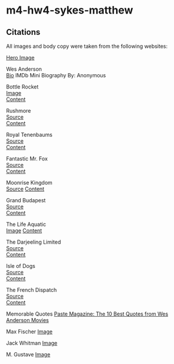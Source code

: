 # m4-hw4-sykes-matthew

## Citations

All images and body copy were taken from the following websites:

[Hero Image](https://www.porchdrinking.com/wp-content/uploads/2016/04/o-wes-anderson-facebook.webp)

Wes Anderson  
[Bio](https://www.imdb.com/name/nm0027572/bio) IMDb Mini Biography By: Anonymous

Bottle Rocket  
[Image](https://pisces.bbystatic.com/image2/BestBuy_US/images/products/9178/9178686_sa.webp;maxHeight=640;maxWidth=550)  
[Content](https://www.criterion.com/films/594-bottle-rocket)

Rushmore  
[Source](https://s3.amazonaws.com/criterion-production/films/c3a4c2f3681af67dcb78f90b54b87572/FzDCgEnLFsPsuEEod7fi4Z9FaXnA4h_original.webp)  
[Content](https://www.criterion.com/films/333-rushmore)

Royal Tenenbaums  
 [Source](https://s3.amazonaws.com/criterion-production/films/2af7336c9a57d15cd1ec4599f67cd9e5/Mg9LLVHaL0FTIgSYxEyFTxDGuv4yNy_original.webp)  
 [Content](https://www.criterion.com/films/230-the-royal-tenenbaums)

Fantastic Mr. Fox  
[Source](https://s3.amazonaws.com/criterion-production/films/1f9ceaaf056526c3d7c88296ce340579/WQjpoVqOb1CWcVmG1ZoaiEu0gJF0ez_original.webp)  
[Content](https://www.criterion.com/films/28565-fantastic-mr-fox)

Moonrise Kingdom  
[Source](https://s3.amazonaws.com/criterion-production/films/e82f5960951c3554ba1381ce6b570f15/k35D2Rz0I35r52OnYZmR6mRSASGTBd_large.webp)
[Content](https://www.criterion.com/films/28757-moonrise-kingdom)

Grand Budapest  
[Source](https://s3.amazonaws.com/criterion-production/films/7dc949416ad00cd22a48dca569e5324e/k1cKiOeNtfh2R2jfqrxSMCOiuW3uwG_original.webp)  
[Content](https://www.criterion.com/films/29601-the-grand-budapest-hotel)

The Life Aquatic  
[Image](https://s3.amazonaws.com/criterion-production/films/8646e9b7f90aac6ecdc497983b2a36ea/X4RbhBOQxCP2Xx9pP8eKfjZv7X79qI_original.webp)
[Content](https://www.criterion.com/films/741-the-life-aquatic-with-steve-zissou)

The Darjeeling Limited  
[Source](https://s3.amazonaws.com/criterion-production/films/ba78cd679dd658ed1a17221053a9bad5/SNeRLKUqSj4XOVWEWskwqDtlCTc7m4_original.webp)  
[Content](https://www.criterion.com/films/27520-the-darjeeling-limited)

Isle of Dogs  
[Source](https://images-na.ssl-images-amazon.com/images/I/91XziUjz4PL._RI_.webp)  
[Content](https://www.rottentomatoes.com/m/isle_of_dogs_2018)

The French Dispatch  
[Source](https://admin.itsnicethat.com/images/4G6gtsa0kRJuUOkFtofrKvMY5kQ=/178823/format-webp%7Cwidth-1440/erica_dorn_javi_aznarez_wes_anderson_the_french_dispatch_poster_illustrati.webp)  
[Content](https://www.rottentomatoes.com/m/the_french_dispatch)

Memorable Quotes
[Paste Magazine: The 10 Best Quotes from Wes Anderson Movies](https://www.pastemagazine.com/movies/wes-anderson/the-10-best-wes-anderson-quotes/#1-a-surprising-discovery)

Max Fischer
[Image](https://www.google.com/url?sa=i&url=https%3A%2F%2Fwww.pinterest.com%2Fpin%2F555139091541994104%2F&psig=AOvVaw2oETj4l_9581DcxIETBCFI&ust=1653319467518000&source=images&cd=vfe&ved=0CAwQjRxqFwoTCJC_4pm18_cCFQAAAAAdAAAAABAD)

Jack Whitman
[Image](https://www.google.com/url?sa=i&url=https%3A%2F%2Fwww.charactour.com%2Fhub%2Fcharacters%2Fview%2FJack-Whitman.The-Darjeeling-Limited&psig=AOvVaw2hiOSX5cBm2bRSYLLgnRyp&ust=1653319588350000&source=images&cd=vfe&ved=0CAwQjRxqFwoTCICE-9S18_cCFQAAAAAdAAAAABAD)

M. Gustave
[Image](https://pbs.twimg.com/media/EGjuUWkWsAAFBJC.png)
